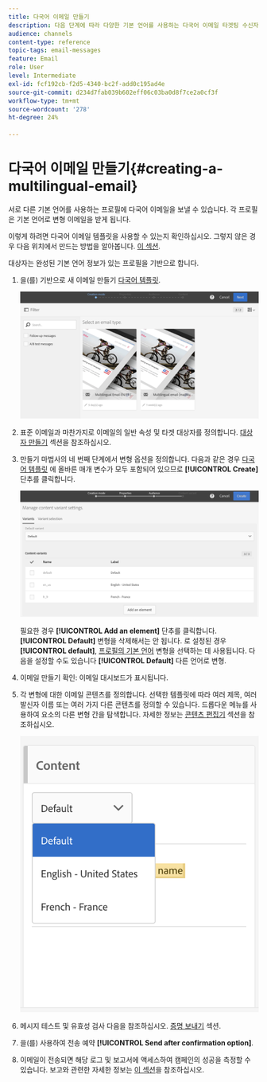 ```yaml
---
title: 다국어 이메일 만들기
description: 다음 단계에 따라 다양한 기본 언어를 사용하는 다국어 이메일 타겟팅 수신자를 만듭니다.
audience: channels
content-type: reference
topic-tags: email-messages
feature: Email
role: User
level: Intermediate
exl-id: fcf192cb-f2d5-4340-bc2f-add0c195ad4e
source-git-commit: d234d7fab039b602eff06c03ba0d8f7ce2a0cf3f
workflow-type: tm+mt
source-wordcount: '278'
ht-degree: 24%

---
```


# 다국어 이메일 만들기{#creating-a-multilingual-email}

서로 다른 기본 언어를 사용하는 프로필에 다국어 이메일을 보낼 수 있습니다. 각 프로필은 기본 언어로 변형 이메일을 받게 됩니다.

이렇게 하려면 다국어 이메일 템플릿을 사용할 수 있는지 확인하십시오. 그렇지 않은 경우 다음 위치에서 만드는 방법을 알아봅니다. [이 섹션](../../channels/using/multilingual-messages-template.md).

대상자는 완성된 기본 언어 정보가 있는 프로필을 기반으로 합니다.

1. 을(를) 기반으로 새 이메일 만들기 [다국어 템플릿](../../channels/using/multilingual-messages-template.md).

   ![](assets/multi_create1.png)

1. 표준 이메일과 마찬가지로 이메일의 일반 속성 및 타겟 대상자를 정의합니다. [대상자 만들기](../../audiences/using/creating-audiences.md) 섹션을 참조하십시오.

1. 만들기 마법사의 네 번째 단계에서 변형 옵션을 정의합니다. 다음과 같은 경우 [다국어 템플릿](../../channels/using/multilingual-messages-template.md) 에 올바른 매개 변수가 모두 포함되어 있으므로 **[!UICONTROL Create]** 단추를 클릭합니다.

   ![](assets/multi_create4.png)

   필요한 경우 **[!UICONTROL Add an element]** 단추를 클릭합니다. **[!UICONTROL Default]** 변형을 삭제해서는 안 됩니다. 로 설정된 경우 **[!UICONTROL default]**, [프로필의 기본 언어](../../audiences/using/creating-profiles.md) 변형을 선택하는 데 사용됩니다. 다음을 설정할 수도 있습니다 **[!UICONTROL Default]** 다른 언어로 변형.

1. 이메일 만들기 확인: 이메일 대시보드가 표시됩니다.
1. 각 변형에 대한 이메일 콘텐츠를 정의합니다. 선택한 템플릿에 따라 여러 제목, 여러 발신자 이름 또는 여러 가지 다른 콘텐츠를 정의할 수 있습니다. 드롭다운 메뉴를 사용하여 요소의 다른 변형 간을 탐색합니다. 자세한 정보는 [콘텐츠 편집기](../../designing/using/designing-content-in-adobe-campaign.md) 섹션을 참조하십시오.

   ![](assets/multi_selectcontent.png)

1. 메시지 테스트 및 유효성 검사 다음을 참조하십시오. [증명 보내기](../../sending/using/sending-proofs.md) 섹션.
1. 을(를) 사용하여 전송 예약 **[!UICONTROL Send after confirmation option]**.
1. 이메일이 전송되면 해당 로그 및 보고서에 액세스하여 캠페인의 성공을 측정할 수 있습니다. 보고와 관련한 자세한 정보는 [이 섹션](../../reporting/using/about-dynamic-reports.md)을 참조하십시오.

